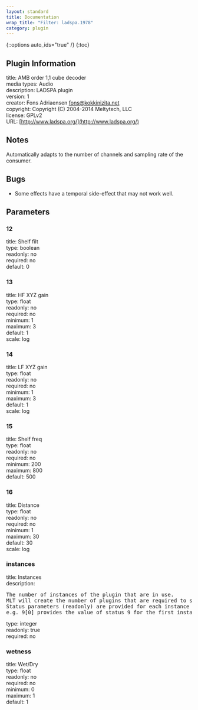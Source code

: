 ```yaml
---
layout: standard
title: Documentation
wrap_title: "Filter: ladspa.1978"
category: plugin
---
```

{::options auto_ids="true" /}
{:toc}

## Plugin Information

title: AMB order 1,1 cube decoder  
media types:
Audio  
description: LADSPA plugin  
version: 1  
creator: Fons Adriaensen <fons@kokkinizita.net>  
copyright: Copyright (C) 2004-2014 Meltytech, LLC  
license: GPLv2  
URL: [http://www.ladspa.org/](http://www.ladspa.org/)  

## Notes

Automatically adapts to the number of channels and sampling rate of the consumer.
## Bugs

* Some effects have a temporal side-effect that may not work well.

## Parameters

### 12

title: Shelf filt    
type: boolean  
readonly: no  
required: no  
default: 0  

### 13

title: HF XYZ gain    
type: float  
readonly: no  
required: no  
minimum: 1  
maximum: 3  
default: 1  
scale: log  

### 14

title: LF XYZ gain    
type: float  
readonly: no  
required: no  
minimum: 1  
maximum: 3  
default: 1  
scale: log  

### 15

title: Shelf freq    
type: float  
readonly: no  
required: no  
minimum: 200  
maximum: 800  
default: 500  

### 16

title: Distance    
type: float  
readonly: no  
required: no  
minimum: 1  
maximum: 30  
default: 30  
scale: log  

### instances

title: Instances    
description:
<pre>
The number of instances of the plugin that are in use.
MLT will create the number of plugins that are required to support the number of audio channels.
Status parameters (readonly) are provided for each instance and are accessed by specifying the instance number after the identifier (starting at zero).
e.g. 9[0] provides the value of status 9 for the first instance.
</pre>
type: integer  
readonly: true  
required: no  

### wetness

title: Wet/Dry    
type: float  
readonly: no  
required: no  
minimum: 0  
maximum: 1  
default: 1  

